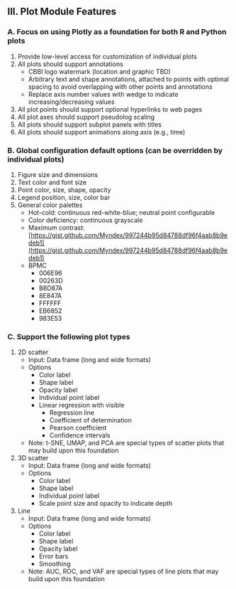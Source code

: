 ## III. Plot Module Features

### A. Focus on using Plotly as a foundation for both R and Python plots
1. Provide low-level access for customization of individual plots
2. All plots should support annotations
   - CBBI logo watermark (location and graphic TBD)
   - Arbitrary text and shape annotations, attached to points with optimal spacing to avoid overlapping with other points and annotations
   - Replace axis number values with wedge to indicate increasing/decreasing values
3. All plot points should support optional hyperlinks to web pages
4. All plot axes should support pseudolog scaling
5. All plots should support subplot panels with titles
6. All plots should support animations along axis (e.g., time)

### B. Global configuration default options (can be overridden by individual plots)
1. Figure size and dimensions
2. Text color and font size
3. Point color, size, shape, opacity
4. Legend position, size, color bar
5. General color palettes
   - Hot-cold: continuous red-white-blue; neutral point configurable
   - Color deficiency: continuous grayscale
   - Maximum contrast: [https://gist.github.com/Myndex/997244b95d84788df96f4aab8b9edeb1](https://gist.github.com/Myndex/997244b95d84788df96f4aab8b9edeb1)
   - BPMC
     - 006E96
     - 00263D
     - B8D87A
     - 8E847A
     - FFFFFF
     - EB6852
     - 983E53

### C. Support the following plot types
1. 2D scatter
   - Input: Data frame (long and wide formats)
   - Options
     - Color label
     - Shape label
     - Opacity label
     - Individual point label
     - Linear regression with visible
       - Regression line
       - Coefficient of determination
       - Pearson coefficient
       - Confidence intervals
   - Note: t-SNE, UMAP, and PCA are special types of scatter plots that may build upon this foundation
2. 3D scatter
   - Input: Data frame (long and wide formats)
   - Options
     - Color label
     - Shape label
     - Individual point label
     - Scale point size and opacity to indicate depth
3. Line
   - Input: Data frame (long and wide formats)
   - Options
     - Color label
     - Shape label
     - Opacity label
     - Error bars
     - Smoothing
   - Note: AUC, ROC, and VAF are special types of line plots that may build upon this foundation
